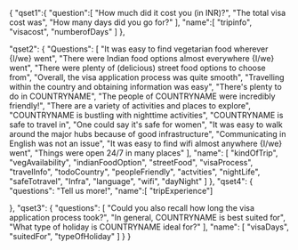 {
 "qset1":{
"question":[
"How much did it cost you (in INR)?",
"The total visa cost was",
"How many days did you go for?"
],
"name":[ 
"tripinfo",
"visacost",
"numberofDays"
]
},

"qset2": {
"Questions": [
"It was easy to find vegetarian food wherever {I/we} went",
"There were Indian food options almost everywhere {I/we} went",
"There were plenty of (delicious) street food options to choose from",
"Overall, the visa application process was quite smooth",
"Travelling within the country and obtaining information was easy",
"There's plenty to do in COUNTRYNAME",
"The people of COUNTRYNAME were incredibly friendly!",
"There are a variety of activities and places to explore",
"COUNTRYNAME is bustling with nighttime activities",
"COUNTRYNAME is safe to travel in",
"One could say it's safe for women",
"It was easy to walk around the major hubs because of good infrastructure",
"Communicating in English was not an issue",
"It was easy to find wifi almost anywhere {I/we} went",
"Things were open 24/7 in many places"
],
"name": [
"kindOfTrip",
"vegAvailability",
"indianFoodOption",
"streetFood",
"visaProcess",
"travelInfo",
"todoCountry",
"peopleFriendly",
"actvities",
"nightLife",
"safeTotravel",
"Infra",
"language",
"wifi",
"dayNight"
]
},
"qset4": {
"questions": "Tell us more!",
"name":[ "tripExperience"]

},
"qset3": {
"questions": [
"Could you also recall how long the visa application process took?",
"In general, COUNTRYNAME is best suited for",
"What type of holiday is COUNTRYNAME ideal for?"
],
"name": [
"visaDays",
"suitedFor",
"typeOfHoliday"
]
}
}
